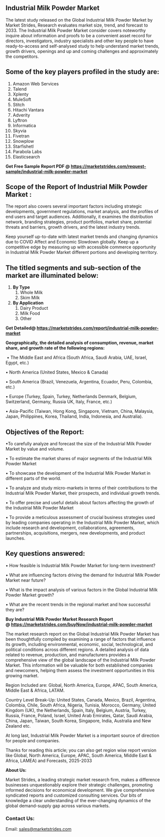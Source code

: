 <h2>Industrial Milk Powder Market</h2>
<p>The latest study released on the Global Industrial Milk Powder Market by Market Strides, Research evaluates market size, trend, and forecast to 2033. The Industrial Milk Powder Market consider covers noteworthy inquire about information and proofs to be a convenient asset record for directors, investigators, industry specialists and other key people to have ready-to-access and self-analysed study to help understand market trends, growth drivers, openings and up and coming challenges and approximately the competitors.</p>
<h2>Some of the key players profiled in the study are:</h2>
<ol>
<li>Amazon Web Services</li>
<li>Talend</li>
<li>Xplenty</li>
<li>MuleSoft</li>
<li>Stitch</li>
<li>Hitachi Vantara</li>
<li>Adverity</li>
<li>Lyftron</li>
<li>Informatica</li>
<li>Skyvia</li>
<li>Fivetran</li>
<li>Snowplow</li>
<li>Starfishetl</li>
<li>Parabola Labs</li>
<li>Elasticsearch</li>
</ol>
<p><strong>Get Free Sample Report PDF @ <a href="https://marketstrides.com/request-sample/industrial-milk-powder-market">https://marketstrides.com/request-sample/industrial-milk-powder-market</a></strong></p>
<h2>Scope of the Report of Industrial Milk Powder Market :</h2>
<p>The report also covers several important factors including strategic developments, government regulations, market analysis, and the profiles of end users and target audiences. Additionally, it examines the distribution network, branding strategies, product portfolios, market share, potential threats and barriers, growth drivers, and the latest industry trends.</p>
<p>Keep yourself up-to-date with latest market trends and changing dynamics due to COVID Affect and Economic Slowdown globally. Keep up a competitive edge by measuring up with accessible commerce opportunity in Industrial Milk Powder Market different portions and developing territory.</p>
<h2>The titled segments and sub-section of the market are illuminated below:</h2>
<ol>
<li><strong>By Type</strong>
<ol>
<li>Whole Milk</li>
<li>Skim Milk</li>
</ol>
</li>
<li><strong>By Application</strong>
<ol>
<li>Dairy Product</li>
<li>Milk Food</li>
<li>Other</li>
</ol>
</li>
</ol>
<p><strong>Get Detailed@ <a href="https://marketstrides.com/report/industrial-milk-powder-market">https://marketstrides.com/report/industrial-milk-powder-market</a></strong></p>
<p><strong>Geographically, the detailed analysis of consumption, revenue, market share, and growth rate of the following regions:</strong></p>
<p>&nbsp;&bull; The Middle East and Africa (South Africa, Saudi Arabia, UAE, Israel, Egypt, etc.)</p>
<p>&bull; North America (United States, Mexico &amp; Canada)</p>
<p>&bull; South America (Brazil, Venezuela, Argentina, Ecuador, Peru, Colombia, etc.)</p>
<p>&bull; Europe (Turkey, Spain, Turkey, Netherlands Denmark, Belgium, Switzerland, Germany, Russia UK, Italy, France, etc.)</p>
<p>&bull; Asia-Pacific (Taiwan, Hong Kong, Singapore, Vietnam, China, Malaysia, Japan, Philippines, Korea, Thailand, India, Indonesia, and Australia).</p>
<h2>Objectives of the Report:</h2>
<p>&bull;To carefully analyze and forecast the size of the Industrial Milk Powder Market by value and volume.</p>
<p>&bull; To estimate the market shares of major segments of the Industrial Milk Powder Market</p>
<p>&bull; To showcase the development of the Industrial Milk Powder Market in different parts of the world.</p>
<p>&bull; To analyze and study micro-markets in terms of their contributions to the Industrial Milk Powder Market, their prospects, and individual growth trends.</p>
<p>&bull; To offer precise and useful details about factors affecting the growth of the Industrial Milk Powder Market</p>
<p>&bull; To provide a meticulous assessment of crucial business strategies used by leading companies operating in the Industrial Milk Powder Market, which include research and development, collaborations, agreements, partnerships, acquisitions, mergers, new developments, and product launches.</p>
<h2>Key questions answered:</h2>
<p>&bull; How feasible is Industrial Milk Powder Market for long-term investment?</p>
<p>&bull; What are influencing factors driving the demand for Industrial Milk Powder Market near future?</p>
<p>&bull; What is the impact analysis of various factors in the Global Industrial Milk Powder Market growth?</p>
<p>&bull; What are the recent trends in the regional market and how successful they are?</p>
<p><strong>Buy Industrial Milk Powder Market Research Report @&nbsp;<a href="https://marketstrides.com/buyNow/industrial-milk-powder-market">https://marketstrides.com/buyNow/industrial-milk-powder-market</a></strong></p>
<p>The market research report on the Global Industrial Milk Powder Market has been thoughtfully compiled by examining a range of factors that influence its growth, including environmental, economic, social, technological, and political conditions across different regions. A detailed analysis of data related to revenue, production, and manufacturers provides a comprehensive view of the global landscape of the Industrial Milk Powder Market. This information will be valuable for both established companies and newcomers, helping them assess the investment opportunities in this growing market.</p>
<p>Region Included are: Global, North America, Europe, APAC, South America, Middle East &amp; Africa, LATAM.</p>
<p>Country Level Break-Up: United States, Canada, Mexico, Brazil, Argentina, Colombia, Chile, South Africa, Nigeria, Tunisia, Morocco, Germany, United Kingdom (UK), the Netherlands, Spain, Italy, Belgium, Austria, Turkey, Russia, France, Poland, Israel, United Arab Emirates, Qatar, Saudi Arabia, China, Japan, Taiwan, South Korea, Singapore, India, Australia and New Zealand etc.</p>
<p>At long last, Industrial Milk Powder Market is a important source of direction for people and companies.</p>
<p>Thanks for reading this article; you can also get region wise report version like Global, North America, Europe, APAC, South America, Middle East &amp; Africa, LAMEA) and Forecasts, 2025-2033</p>
<p><strong>About Us: </strong></p>
<p>Market Strides, a leading strategic market research firm, makes a difference businesses unquestionably explore their strategic challenges, promoting informed decisions for economical development. We give comprehensive syndicated reports and customized consulting services. Our bits of knowledge a clear understanding of the ever-changing dynamics of the global demand-supply gap across various markets.</p>
<h3>Contact Us:</h3>
<p>Email: <a href="mailto:sales@marketstrides.com">sales@marketstrides.com</a></p>
